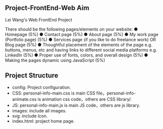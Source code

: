 ## Project-FrontEnd-Web Aim

Lei Wang's Web FrontEnd Project 

There should be the following pages/elements on your website: 
● Homepage (5%) 
● Contact page (5%) 
● About page (5%) 
● My work page (Portfolio page) (5%) 
● Services page (if you like to do freelance work) OR Blog page (5%) 
● Thoughtful placement of the elements of the page e.g. buttons, menus, etc and having links to different social media platforms e.g. LinkedIn (5%) 
● Proper use of fonts, colors, and overall design (5%) 
● Making the pages dynamic using JavaScript (5%)

## Project Structure

- config: Project configuration.
- CSS: personal-info-main.css is main CSS file，personal-info-animate.css is animation css code，others are CSS library/.
- JS: personal-info-main.js is main JS code，others are js library.
- images: include all images.
- svg: include Icon.
- index.html: project home page.
